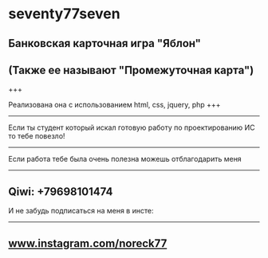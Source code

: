 # seventy77seven
Банковская карточная игра "Яблон"
-
(Также ее называют "Промежуточная карта")
-

+++

Реализована она с использованием html, css, jquery, php
+++
_____

Если ты студент который искал готовую работу по проектированию ИС то тебе повезло!

______________________________________
Если работа тебе была очень полезна можешь отблагодарить меня
____
Qiwi: +79698101474
-
И не забудь подписаться на меня в инсте:
___
www.instagram.com/noreck77
-
